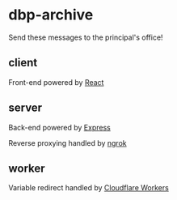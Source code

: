 # dbp-archive
Send these messages to the principal's office!

## client
Front-end powered by [React](https://reactjs.org/)

## server
Back-end powered by [Express](https://expressjs.com/)

Reverse proxying handled by [ngrok](https://ngrok.com/)

## worker
Variable redirect handled by [Cloudflare Workers](https://workers.cloudflare.com/)

